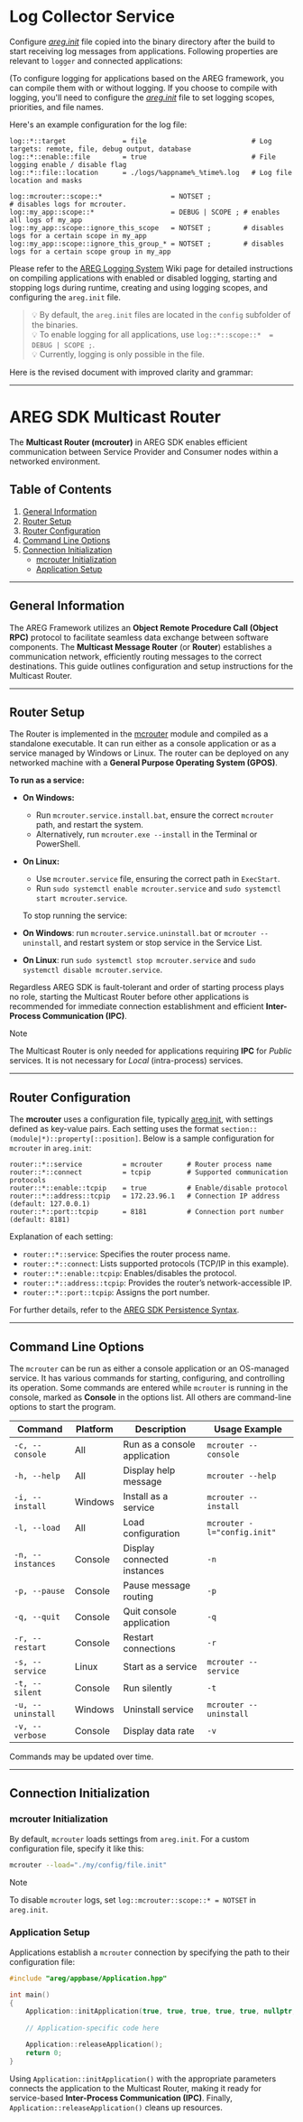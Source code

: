 # Log Collector Service



 Configure [_areg.init_](https://github.com/aregtech/areg-sdk/blob/master/framework/areg/resources/areg.init) file copied into the binary directory after the build to start receiving log messages from applications. Following properties are relevant to `logger` and connected applications:




 (To configure logging for applications based on the AREG framework, you can compile them with or without logging. If you choose to compile with logging, you'll need to configure the [_areg.init_](https://github.com/aregtech/areg-sdk/blob/master/framework/areg/resources/areg.init) file to set logging scopes, priorities, and file names.

Here's an example configuration for the log file:
```
log::*::target              = file                          # Log targets: remote, file, debug output, database
log::*::enable::file        = true                          # File logging enable / disable flag
log::*::file::location      = ./logs/%appname%_%time%.log   # Log file location and masks

log::mcrouter::scope::*                 = NOTSET ;                         # disables logs for mcrouter.
log::my_app::scope::*                   = DEBUG | SCOPE ; # enables all logs of my_app
log::my_app::scope::ignore_this_scope   = NOTSET ;        # disables logs for a certain scope in my_app
log::my_app::scope::ignore_this_group_* = NOTSET ;        # disables logs for a certain scope group in my_app
```

Please refer to the [AREG Logging System](https://github.com/aregtech/areg-sdk/wiki/05.-AREG-Logging-System) Wiki page for detailed instructions on compiling applications with enabled or disabled logging, starting and stopping logs during runtime, creating and using logging scopes, and configuring the `areg.init` file.

> 💡 By default, the `areg.init` files are located in the `config` subfolder of the binaries.<br/>
> 💡 To enable logging for all applications, use `log::*::scope::*  = DEBUG | SCOPE ;`.<br/>
> 💡 Currently, logging is only possible in the file.



Here is the revised document with improved clarity and grammar:

---

# AREG SDK Multicast Router

The **Multicast Router (mcrouter)** in AREG SDK enables efficient communication between Service Provider and Consumer nodes within a networked environment.

## Table of Contents
1. [General Information](#general-information)
2. [Router Setup](#router-setup)
3. [Router Configuration](#router-configuration)
4. [Command Line Options](#command-line-options)
5. [Connection Initialization](#connection-initialization)
   - [mcrouter Initialization](#mcrouter-initialization)
   - [Application Setup](#application-setup)

---

## General Information

The AREG Framework utilizes an **Object Remote Procedure Call (Object RPC)** protocol to facilitate seamless data exchange between software components. The **Multicast Message Router** (or **Router**) establishes a communication network, efficiently routing messages to the correct destinations. This guide outlines configuration and setup instructions for the Multicast Router.

---

## Router Setup

The Router is implemented in the [mcrouter](./../../framework/mcrouter) module and compiled as a standalone executable. It can run either as a console application or as a service managed by Windows or Linux. The router can be deployed on any networked machine with a **General Purpose Operating System (GPOS)**.

**To run as a service:**

- **On Windows:** 
  - Run `mcrouter.service.install.bat`, ensure the correct `mcrouter` path, and restart the system.
  - Alternatively, run `mcrouter.exe --install` in the Terminal or PowerShell.

- **On Linux:**
  - Use `mcrouter.service` file, ensuring the correct path in `ExecStart`.
  - Run `sudo systemctl enable mcrouter.service` and `sudo systemctl start mcrouter.service`.

  To stop running the service:
- **On Windows**: run `mcrouter.service.uninstall.bat` or `mcrouter --uninstall`, and restart system or stop service in the Service List.
- **On Linux**: run `sudo systemctl stop mcrouter.service` and `sudo systemctl disable mcrouter.service`.
 
Regardless AREG SDK is fault-tolerant and order of starting process plays no role, starting the Multicast Router before other applications is recommended for immediate connection establishment and efficient **Inter-Process Communication (IPC)**.

> [!NOTE]
> The Multicast Router is only needed for applications requiring **IPC** for *Public* services. It is not necessary for *Local* (intra-process) services.

---

## Router Configuration

The **mcrouter** uses a configuration file, typically [areg.init](./../../framework/areg/resources/areg.init), with settings defined as key-value pairs. Each setting uses the format `section::(module|*)::property[::position]`. Below is a sample configuration for `mcrouter` in `areg.init`:

```text
router::*::service          = mcrouter      # Router process name
router::*::connect          = tcpip		    # Supported communication protocols
router::*::enable::tcpip    = true		    # Enable/disable protocol
router::*::address::tcpip   = 172.23.96.1   # Connection IP address (default: 127.0.0.1)
router::*::port::tcpip      = 8181		    # Connection port number (default: 8181)
```

Explanation of each setting:
- `router::*::service`: Specifies the router process name.
- `router::*::connect`: Lists supported protocols (TCP/IP in this example).
- `router::*::enable::tcpip`: Enables/disables the protocol.
- `router::*::address::tcpip`: Provides the router’s network-accessible IP.
- `router::*::port::tcpip`: Assigns the port number.

For further details, refer to the [AREG SDK Persistence Syntax](./persistence-syntax.md).

---

## Command Line Options

The `mcrouter` can be run as either a console application or an OS-managed service. It has various commands for starting, configuring, and controlling its operation. Some commands are entered while `mcrouter` is running in the console, marked as **Console** in the options list. All others are command-line options to start the program.

| Command               | Platform  | Description                   | Usage Example                 |
|-----------------------|-----------|-------------------------------|-------------------------------|
| `-c, --console`       | All       | Run as a console application  | `mcrouter --console`          |
| `-h, --help`          | All       | Display help message          | `mcrouter --help`             |
| `-i, --install`       | Windows   | Install as a service          | `mcrouter --install`          |
| `-l, --load`          | All       | Load configuration            | `mcrouter -l="config.init"`   |
| `-n, --instances`     | Console   | Display connected instances   | `-n`                          |
| `-p, --pause`         | Console   | Pause message routing         | `-p`                          |
| `-q, --quit`          | Console   | Quit console application      | `-q`                          |
| `-r, --restart`       | Console   | Restart connections           | `-r`                          |
| `-s, --service`       | Linux     | Start as a service            | `mcrouter --service`          |
| `-t, --silent`        | Console   | Run silently                  | `-t`                          |
| `-u, --uninstall`     | Windows   | Uninstall service             | `mcrouter --uninstall`        |
| `-v, --verbose`       | Console   | Display data rate             | `-v`                          |

Commands may be updated over time.

---

## Connection Initialization

### mcrouter Initialization

By default, `mcrouter` loads settings from `areg.init`. For a custom configuration file, specify it like this:

```bash
mcrouter --load="./my/config/file.init"
```

> [!NOTE]
> To disable `mcrouter` logs, set `log::mcrouter::scope::* = NOTSET` in `areg.init`.

### Application Setup

Applications establish a `mcrouter` connection by specifying the path to their configuration file:

```cpp
#include "areg/appbase/Application.hpp"

int main()
{
    Application::initApplication(true, true, true, true, true, nullptr, "./config/myapp-router.init");
    
    // Application-specific code here

    Application::releaseApplication();
    return 0;
}
```

Using `Application::initApplication()` with the appropriate parameters connects the application to the Multicast Router, making it ready for service-based **Inter-Process Communication (IPC)**. Finally, `Application::releaseApplication()` cleans up resources.

